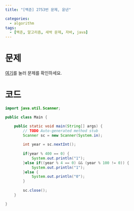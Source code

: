 ```yaml
---
title: "[백준] 2753번 문제, 윤년"

categories:
  - algorithm
tags:
  - [백준, 알고리즘, 새싹 문제, 자바, java]
---
```


# 문제
[여기](https://www.acmicpc.net/problem/2753)를 눌러 문제를 확인하세요.
# 코드
```java
import java.util.Scanner;

public class Main {

	public static void main(String[] args) {
		// TODO Auto-generated method stub
		Scanner sc = new Scanner(System.in);
		
		int year = sc.nextInt();
		
		if(year % 400 == 0) {
			System.out.println("1");
		}else if((year % 4 == 0) && (year % 100 != 0)) {
			System.out.println("1");
		}else {
			System.out.println("0");
		}
		
		sc.close();
	}

}
```